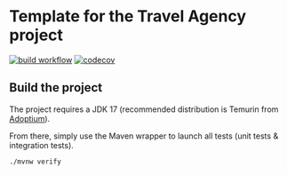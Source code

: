 # Template for the Travel Agency project

[![build workflow](https://github.com/EtienneDaubanay/travel_agency/actions/workflows/build.yml/badge.svg)](https://github.com/EtienneDaubanay/travel_agency/actions)
[![codecov](https://codecov.io/gh/EtienneDaubanay/travel_agency/branch/main/graph/badge.svg)](https://codecov.io/gh/EtienneDaubanay/travel_agency)

## Build the project

The project requires a JDK 17 (recommended distribution is Temurin from [Adoptium](https://adoptium.net/)).

From there, simply use the Maven wrapper to launch all tests (unit tests & integration tests).

`./mvnw verify`
